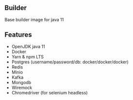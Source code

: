 ## Builder

Base builder image for java 11

## Features

* OpenJDK java 11
* Docker
* Yarn & npm LTS
* Postgres (username/password/db: docker/docker/docker)
* Redis
* Minio
* Kafka
* Mongodb
* Wiremock
* Chromedriver (for selenium headless)
